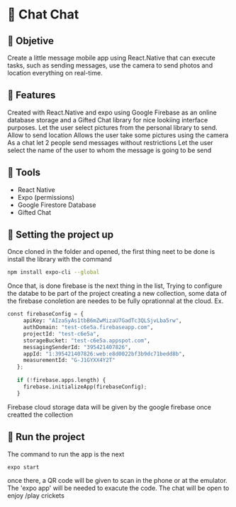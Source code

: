 # :peach: Chat Chat

## :cookie: Objetive

Create a little message mobile app using React.Native that can execute tasks, such as sending messages, use the camera to send photos and location everything on real-time.

## :cookie: Features

Created with React.Native and expo using Google Firebase as an online database storage and a Gifted Chat library for nice lookiing interface purposes. 
Let the user select pictures from the personal library to send.
Allow to send location 
Allows the user take some pictures using the camera
As a chat let 2 people send messages without restrictions
Let the user select the name of the user to whom the message is going to be send

## :cookie: Tools

- React Native
- Expo (permissions)
- Google Firestore Database
- Gifted Chat

## :cookie: Setting the project up

Once cloned in the folder and opened, the first thing neet to be done is install the library with the command

```bash
npm install expo-cli --global
```

Once that, is done firebase is the next thing in the list, Trying to configure the databe to be part of the project creating a new collection, some data of the firebase conoletion are needes to be fully oprationnal at the cloud.
 Ex.
 
 ```python
 const firebaseConfig = {
      apiKey: "AIzaSyAs1tbB6mZwMizaU7GadTc3QLSjvLba5rw",
      authDomain: "test-c6e5a.firebaseapp.com",
      projectId: "test-c6e5a",
      storageBucket: "test-c6e5a.appspot.com",
      messagingSenderId: "395421407826",
      appId: "1:395421407826:web:e8d0022bf3b9dc71bedd8b",
      measurementId: "G-J1GYXX4Y2T"
    };
    
    if (!firebase.apps.length) {
      firebase.initializeApp(firebaseConfig);
    }
  ```
    
Firebase cloud storage data will be given by the google firebase once creatted the collection

## :cookie: Run the project

The command to run the app is the next

```bash
expo start
```

once there, a QR code will be given to scan in the phone or at the emulator. The 'expo app' will be needed to exacute the code.
The chat will be open to enjoy /play crickets
